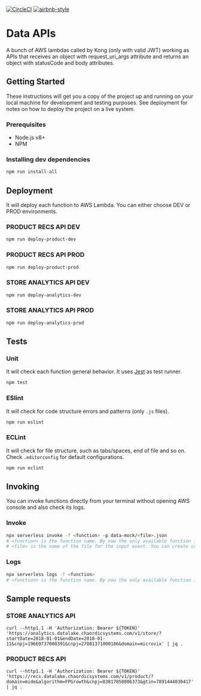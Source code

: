 [![CircleCI](https://circleci.com/gh/chaordic/data-apis.svg?style=svg&circle-token=fc5cbcbeabe529c37b1acb0e667c00987ad7599c)](https://circleci.com/gh/chaordic/data-apis)
[![airbnb-style](https://img.shields.io/badge/eslint-airbnb-4B32C3.svg)](https://github.com/airbnb/javascript)

# Data APIs
A bunch of AWS lambdas called by Kong (only with valid JWT) working as APIs that receives an object with request_uri_args attribute and returns an object with statusCode and body attributes.

## Getting Started
These instructions will get you a copy of the project up and running on your local machine for development and testing purposes. See deployment for notes on how to deploy the project on a live system.

### Prerequisites
  - Node.js v8+
  - NPM

### Installing dev dependencies
```bash
npm run install-all
```

## Deployment

It will deploy each function to AWS Lambda. You can either choose DEV or PROD environments.

### PRODUCT RECS API DEV
```bash
npm run deploy-product-dev
```

### PRODUCT RECS API PROD
```bash
npm run deploy-product-prod
```

### STORE ANALYTICS API DEV
```bash
npm run deploy-analytics-dev
```

### STORE ANALYTICS API PROD
```bash
npm run deploy-analytics-prod
```

## Tests

### Unit
It will check each function general behavior. It uses [Jest](http://jestjs.io/en/) as test runner.
```bash
npm test
```

### ESlint
It will check for code structure errors and patterns (only `.js` files).
```bash
npm run eslint
```

### ECLint
It will check for file structure, such as tabs/spaces, end of file and so on. Check `.editorconfig` for default configurations.
```bash
npm run eclint
```

## Invoking
You can invoke functions directly from your terminal without opening AWS console and also check its logs.

### Invoke
```bash
npx serverless invoke -f <function> -p data-mock/<file>.json
# <function> is the function name. By now the only available function is 'customer'
# <file> is the name of the file for the input event. You can create custom inputs to test your invocations.
```

### Logs
```bash
npx serverless logs -f <function>
# <function> is the function name. By now the only available function is 'customer'
```

## Sample requests
### STORE ANALYTICS API
```
curl --http1.1 -H 'Authorization: Bearer ${TOKEN}' 'https://analytics.datalake.chaordicsystems.com/v1/store/?startDate=2018-01-01&endDate=2018-01-11&cnpj=19669737000391&cnpj=27881371000186&domain=microvix' | jq .
```

### PRODUCT RECS API
```
curl --http1.1 -H 'Authorization: Bearer ${TOKEN}' 'https://recs.datalake.chaordicsystems.com/v1/product/?domain=mide&algorithm=FPGrowth&cnpj=83817858006373&gtin=7891444030417' | jq .
```
